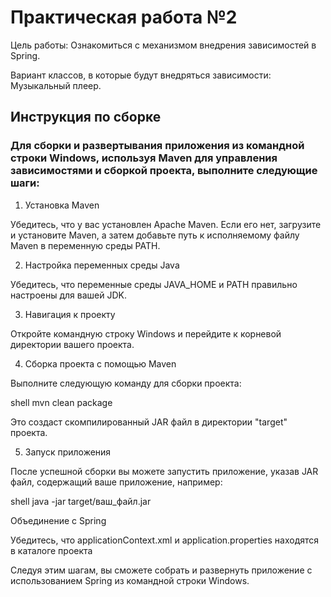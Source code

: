 #    Практическая работа №2
Цель работы: Ознакомиться с механизмом внедрения зависимостей в Spring.

Вариант классов, в которые будут внедряться зависимости:
Музыкальный плеер.
## Инструкция по сборке

### Для сборки и развертывания приложения из командной строки Windows, используя Maven для управления зависимостями и сборкой проекта, выполните следующие шаги:

1. Установка Maven
 
Убедитесь, что у вас установлен Apache Maven. Если его нет, загрузите и установите Maven, а затем добавьте путь к исполняемому файлу Maven в переменную среды PATH.

2. Настройка переменных среды Java
 
Убедитесь, что переменные среды JAVA_HOME и PATH правильно настроены для вашей JDK.

3. Навигация к проекту
 
Откройте командную строку Windows и перейдите к корневой директории вашего проекта.

4. Сборка проекта с помощью Maven
 
Выполните следующую команду для сборки проекта:

shell
mvn clean package

Это создаст скомпилированный JAR файл в директории "target" проекта.

5. Запуск приложения
 
После успешной сборки вы можете запустить приложение, указав JAR файл, содержащий ваше приложение, например:

shell
java -jar target/ваш_файл.jar

Объединение с Spring

Убедитесь, что applicationContext.xml и application.properties находятся в каталоге проекта

Следуя этим шагам, вы сможете собрать и развернуть приложение с использованием Spring из командной строки Windows.

